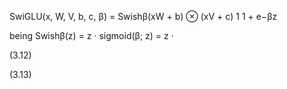 SwiGLU(x, W, V, b, c, β) = Swishβ(xW + b) ⊗ (xV + c)
1
1 + e−βz

being Swishβ(z) = z · sigmoid(β; z) = z ·

(3.12)

(3.13)